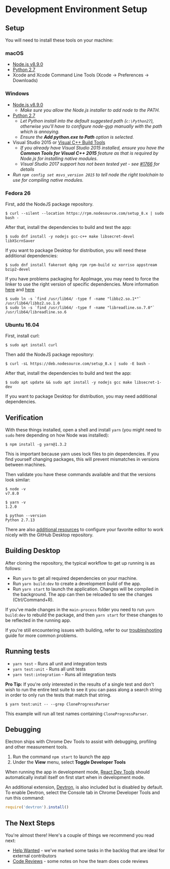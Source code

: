 #  Development Environment Setup

## Setup

You will need to install these tools on your machine:

### macOS

 - [Node.js v8.9.0](https://nodejs.org/dist/v8.9.0/)
 - [Python 2.7](https://www.python.org/downloads/mac-osx/)
 - Xcode and Xcode Command Line Tools (Xcode -> Preferences -> Downloads)

### Windows

 - [Node.js v8.9.0](https://nodejs.org/dist/v8.9.0/)
    - *Make sure you allow the Node.js installer to add node to the PATH.*
 - [Python 2.7](https://www.python.org/downloads/windows/)
    - *Let Python install into the default suggested path (`c:\Python27`), otherwise you'll have
      to configure node-gyp manually with the path which is annoying.*
    - *Ensure the **Add python.exe to Path** option is selected.*
 - Visual Studio 2015 or [Visual C++ Build Tools](http://go.microsoft.com/fwlink/?LinkId=691126)
    - *If you already have Visual Studio 2015 installed, ensure you have the **Common Tools for Visual C++ 2015**
      feature as that is required by Node.js for installing native modules.*
    - *Visual Studio 2017 support has not been tested yet - see [#1766](https://github.com/desktop/desktop/issues/1766) for details*
 - *Run `npm config set msvs_version 2015` to tell node the right toolchain to use for compiling native modules.*

### Fedora 26

First, add the NodeJS package repository.

```shellsession
$ curl --silent --location https://rpm.nodesource.com/setup_8.x | sudo bash -
```

After that, install the dependencies to build and test the app:

```shellsession
$ sudo dnf install -y nodejs gcc-c++ make libsecret-devel libXScrnSaver
```

If you want to package Desktop for distribution, you will need these additional dependencies:

```shellsession
$ sudo dnf install fakeroot dpkg rpm rpm-build xz xorriso appstream bzip2-devel
```

If you have problems packaging for AppImage, you may need to force the linker to use the right
version of specific dependencies. More information [here](https://michaelheap.com/error-while-loading-shared-libraries-libbz2-so-1-0-cannot-open-shared-object-file-on-centos-7)
and [here](https://github.com/electron-userland/electron-builder/issues/993#issuecomment-291021974)

```shellsession
$ sudo ln -s `find /usr/lib64/ -type f -name "libbz2.so.1*"` /usr/lib64/libbz2.so.1.0
$ sudo ln -s `find /usr/lib64/ -type f -name "libreadline.so.7.0"` /usr/lib64/libreadline.so.6
```

### Ubuntu 16.04

First, install curl:

```shellsession
$ sudo apt install curl
```

Then add the NodeJS package repository:

```shellsession
$ curl -sL https://deb.nodesource.com/setup_8.x | sudo -E bash -
```

After that, install the dependencies to build and test the app:

```shellsession
$ sudo apt update && sudo apt install -y nodejs gcc make libsecret-1-dev
```

If you want to package Desktop for distribution, you may need additional dependencies.

## Verification

With these things installed, open a shell and install `yarn` (you might need
to `sudo` here depending on how Node was installed):

```shellsession
$ npm install -g yarn@1.3.2
```

This is important because yarn uses lock files to pin dependencies. If you find
yourself changing packages, this will prevent mismatches in versions between machines.

Then validate you have these commands available and that the versions look similar:

```shellsession
$ node -v
v7.8.0

$ yarn -v
1.2.0

$ python --version
Python 2.7.13
```

There are also [additional resources](tooling.md) to
configure your favorite editor to work nicely with the GitHub Desktop
repository.

## Building Desktop

After cloning the repository, the typical workflow to get up running
is as follows:

* Run `yarn` to get all required dependencies on your machine.
* Run `yarn build:dev` to create a development build of the app.
* Run `yarn start` to launch the application. Changes will be compiled in the
  background. The app can then be reloaded to see the changes (Ctrl/Command+R).

If you've made changes in the `main-process` folder you need to run `yarn
build:dev` to rebuild the package, and then `yarn start` for these changes to be
reflected in the running app.

If you're still encountering issues with building, refer to our
[troubleshooting](troubleshooting.md) guide for more common
problems.

## Running tests

- `yarn test` - Runs all unit and integration tests
- `yarn test:unit` - Runs all unit tests
- `yarn test:integration` - Runs all integration tests

**Pro Tip:** If you're only interested in the results of a single test and don't
wish to run the entire test suite to see it you can pass along a search string
in order to only run the tests that match that string.

```shellsession
$ yarn test:unit -- --grep CloneProgressParser
```

This example will run all test names containing `CloneProgressParser`.

## Debugging

Electron ships with Chrome Dev Tools to assist with debugging, profiling and
other measurement tools.

1. Run the command `npm start` to launch the app
2. Under the **View** menu, select **Toggle Developer Tools**

When running the app in development mode,
[React Dev Tools](https://chrome.google.com/webstore/detail/react-developer-tools/fmkadmapgofadopljbjfkapdkoienihi?hl=en)
should automatically install itself on first start when in development mode.

An additional extension, [Devtron](http://electron.atom.io/devtron/), is also
included but is disabled by default. To enable Devtron, select the Console
tab in Chrome Developer Tools and run this command:

```js
require('devtron').install()
```

## The Next Steps

You're almost there! Here's a couple of things we recommend you read next:

 - [Help Wanted](../../CONTRIBUTING.md#help-wanted) - we've marked some tasks in
   the backlog that are ideal for external contributors
 - [Code Reviews](../process/reviews.md) - some notes on how the team does
   code reviews
